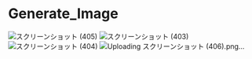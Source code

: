 # Generate_Image
![スクリーンショット (405)](https://user-images.githubusercontent.com/105134694/207488041-97502ce4-7c01-492a-bd9d-f264f0da0d95.png)
![スクリーンショット (403)](https://user-images.githubusercontent.com/105134694/207488048-e7fae67d-b506-4734-aa29-14ae86d6a378.png)
![スクリーンショット (404)](https://user-images.githubusercontent.com/105134694/207488050-48fc0ba3-8eb3-4596-9f0c-6ca859f27272.png)
![Uploading スクリーンショット (406).png…]()

